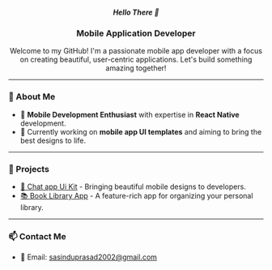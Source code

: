 <div align="center">
  <h5>Hello There 👋</h5>
  
  <h3>Mobile Application Developer</h3>
  
  <p>Welcome to my GitHub! I'm a passionate mobile app developer with a focus on creating beautiful, user-centric applications. Let's build something amazing together!</p>
</div>

---

### 🌟 About Me
- 📱 **Mobile Development Enthusiast** with expertise in **React Native** development.
- 💼 Currently working on **mobile app UI templates** and aiming to bring the best designs to life.

---


### 🚀 Projects
- [📲 Chat app Ui Kit](https://sasinduprasad.gumroad.com/l/chatmate) - Bringing beautiful mobile designs to developers.
- [📚 Book Library App](https://play.google.com/store/apps/details?id=com.sasinduprasad.WiseShelf) - A feature-rich app for organizing your personal library.

---

### 📫 Contact Me
- 📧 Email: [sasinduprasad2002@gmail.com](mailto:sasinduprasad2002@gmail.com)
